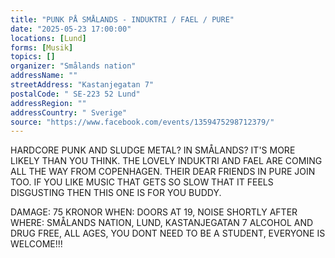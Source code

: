 ```yaml
---
title: "PUNK PÅ SMÅLANDS - INDUKTRI / FAEL / PURE"
date: "2025-05-23 17:00:00"
locations: [Lund]
forms: [Musik]
topics: []
organizer: "Smålands nation"
addressName: ""
streetAddress: "Kastanjegatan 7"
postalCode: " SE-223 52 Lund"
addressRegion: ""
addressCountry: " Sverige"
source: "https://www.facebook.com/events/1359475298712379/"
---
```

HARDCORE PUNK AND SLUDGE METAL? IN SMÅLANDS? IT'S MORE LIKELY THAN YOU THINK.
THE LOVELY INDUKTRI AND FAEL ARE COMING ALL THE WAY FROM COPENHAGEN. THEIR DEAR FRIENDS IN PURE JOIN TOO. IF YOU LIKE MUSIC THAT GETS SO SLOW THAT IT FEELS DISGUSTING THEN THIS ONE IS FOR YOU BUDDY.

DAMAGE: 75 KRONOR
WHEN: DOORS AT 19, NOISE SHORTLY AFTER
WHERE: SMÅLANDS NATION, LUND, KASTANJEGATAN 7
ALCOHOL AND DRUG FREE, ALL AGES, YOU DONT NEED TO BE A STUDENT, EVERYONE IS WELCOME!!!